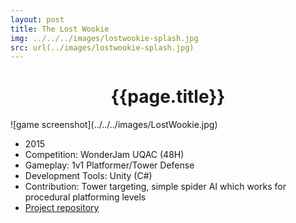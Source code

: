 ```yaml
---
layout: post
title: The Lost Wookie
img: ../../../images/lostwookie-splash.jpg
src: url(../images/lostwookie-splash.jpg)
---
```

<h1 style="text-align:center">{{page.title}}</h1>
![game screenshot](../../../images/LostWookie.jpg)

* 2015
* Competition: WonderJam UQAC (48H) 
* Gameplay: 1v1 Platformer/Tower Defense 
* Development Tools: Unity (C#)
* Contribution: Tower targeting, simple spider AI which works for procedural platforming levels
* [Project repository](https://github.com/FrancoisPre/DEVvsGAME)